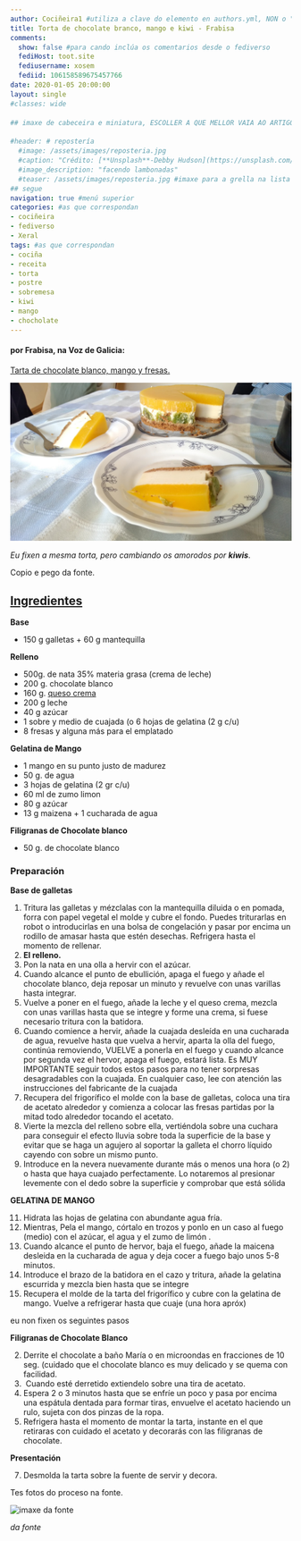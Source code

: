 ```yaml
---
author: Cociñeira1 #utiliza a clave do elemento en authors.yml, NON o "name"
title: Torta de chocolate branco, mango e kiwi - Frabisa
comments: 
  show: false #para cando inclúa os comentarios desde o fediverso
  fediHost: toot.site
  fediusername: xosem
  fediid: 106158589675457766
date: 2020-01-05 20:00:00
layout: single
#classes: wide

## imaxe de cabeceira e miniatura, ESCOLLER A QUE MELLOR VAIA AO ARTIGO. Só UNHA.

#header: # repostería
  #image: /assets/images/reposteria.jpg
  #caption: "Crédito: [**Unsplash**-Debby Hudson](https://unsplash.com/photos/O-bFIdjyDOg)"
  #image_description: "facendo lambonadas"
  #teaser: /assets/images/reposteria.jpg #imaxe para a grella na lista
## segue  
navigation: true #menú superior
categories: #as que correspondan
- cociñeira
- fediverso
- Xeral
tags: #as que correspondan
- cociña
- receita
- torta
- postre
- sobremesa
- kiwi
- mango
- chocholate
---
```



#### por Frabisa, na Voz de Galicia: 

[Tarta de chocolate blanco, mango y fresas.](https://lacocinadefrabisa.lavozdegalicia.es/tarta-de-chocolate-blanco-mango-y-fresas/)

 

![imaxe da miña torta](/assets/images/torta_queixo_mango.jpg "imaxe da miña torta")

_Eu fixen a mesma torta, pero cambiando os amorodos por **kiwis**_.

Copio e pego da fonte.

[Ingredientes](https://lacocinadefrabisa.lavozdegalicia.es/easyrecipe-print/10152-0/)
-------------------------------------------------------------------------------------

**Base**

*   150 g galletas + 60 g mantequilla

**Relleno**

*   500g. de nata 35% materia grasa (crema de leche)
*   200 g. chocolate blanco
*   160 g. [queso crema](https://lacocinadefrabisa.lavozdegalicia.es/como-hacer-queso-mascarpone-casero/)
*   200 g leche
*   40 g azúcar
*   1 sobre y medio de cuajada (o 6 hojas de gelatina (2 g c/u)
*   8 fresas y alguna más para el emplatado

**Gelatina de Mango**

*   1 mango en su punto justo de madurez
*   50 g. de agua
*   3 hojas de gelatina (2 gr c/u)
*   60 ml de zumo limon
*   80 g azúcar
*   13 g maizena + 1 cucharada de agua

**Filigranas de Chocolate blanco**

*   50 g. de chocolate blanco

  

### Preparación

  
**Base de galletas**

1.  Tritura las galletas y mézclalas con la mantequilla diluida o en pomada, forra con papel vegetal el molde y cubre el fondo. Puedes triturarlas en robot o introducirlas en una bolsa de congelación y pasar por encima un rodillo de amasar hasta que estén desechas. Refrigera hasta el momento de rellenar.
2.  **El relleno.**
3.  Pon la nata en una olla a hervir con el azúcar.
4.  Cuando alcance el punto de ebullición, apaga el fuego y añade el chocolate blanco, deja reposar un minuto y revuelve con unas varillas hasta integrar.
5.  Vuelve a poner en el fuego, añade la leche y el queso crema, mezcla con unas varillas hasta que se integre y forme una crema, si fuese necesario tritura con la batidora.
6.  Cuando comience a hervir, añade la cuajada desleída en una cucharada de agua, revuelve hasta que vuelva a hervir, aparta la olla del fuego, continúa removiendo, VUELVE a ponerla en el fuego y cuando alcance por segunda vez el hervor, apaga el fuego, estará lista. Es MUY IMPORTANTE seguir todos estos pasos para no tener sorpresas desagradables con la cuajada. En cualquier caso, lee con atención las instrucciones del fabricante de la cuajada
7.  Recupera del frigorífico el molde con la base de galletas, coloca una tira de acetato alrededor y comienza a colocar las fresas partidas por la mitad todo alrededor tocando el acetato.
8.  Vierte la mezcla del relleno sobre ella, vertiéndola sobre una cuchara para conseguir el efecto lluvia sobre toda la superficie de la base y evitar que se haga un agujero al soportar la galleta el chorro líquido cayendo con sobre un mismo punto.
9.  Introduce en la nevera nuevamente durante más o menos una hora (o 2) o hasta que haya cuajado perfectamente. Lo notaremos al presionar levemente con el dedo sobre la superficie y comprobar que está sólida

**GELATINA DE MANGO**

11.  Hidrata las hojas de gelatina con abundante agua fría.
12.  Mientras, Pela el mango, córtalo en trozos y ponlo en un caso al fuego (medio) con el azúcar, el agua y el zumo de limón .
13.  Cuando alcance el punto de hervor, baja el fuego, añade la maicena desleida en la cucharada de agua y deja cocer a fuego bajo unos 5-8 minutos.
14.  Introduce el brazo de la batidora en el cazo y tritura, añade la gelatina escurrida y mezcla bien hasta que se integre
15.  Recupera el molde de la tarta del frigorífico y cubre con la gelatina de mango. Vuelve a refrigerar hasta que cuaje (una hora apróx)

eu non fixen os seguintes pasos  

**Filigranas de Chocolate Blanco**

2.  Derrite el chocolate a baño María o en microondas en fracciones de 10 seg. (cuidado que el chocolate blanco es muy delicado y se quema con facilidad.
3.   Cuando esté derretido extiendelo sobre una tira de acetato.
4.  Espera 2 o 3 minutos hasta que se enfríe un poco y pasa por encima una espátula dentada para formar tiras, envuelve el acetato haciendo un rulo, sujeta con dos pinzas de la ropa.
5.  Refrigera hasta el momento de montar la tarta, instante en el que retiraras con cuidado el acetato y decorarás con las filigranas de chocolate.

**Presentación**

7.  Desmolda la tarta sobre la fuente de servir y decora.

  
  
Tes fotos do proceso na fonte.

![imaxe da fonte](https://lacocinadefrabisa.lavozdegalicia.es/wp-content/uploads/2015/07/tarta-chocolate-blanco-mango-fresas-frabisaacoplada-300x205.jpg)

_da fonte_
